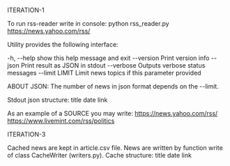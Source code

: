 ITERATION-1 

To run rss-reader write in console:
python rss_reader.py https://news.yahoo.com/rss/

Utility provides the following interface:

  -h, --help     show this help message and exit
  --version      Print version info
  --json         Print result as JSON in stdout
  --verbose      Outputs verbose status messages
  --limit LIMIT  Limit news topics if this parameter provided

ABOUT JSON:
The number of news in json format depends on the --limit.

Stdout json structure:
	title
	date
	link

As an example of a SOURCE you may write:
	https://news.yahoo.com/rss/
	https://www.livemint.com/rss/politics

ITERATION-3

Cached news are kept in article.csv file.
News are written by function write of class CacheWriter (writers.py).
Cache structure:
	title
	date
	link